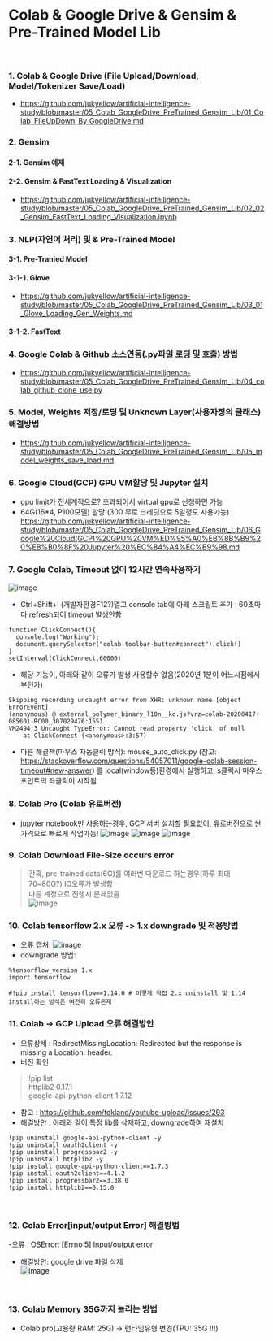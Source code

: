# Colab & Google Drive & Gensim & Pre-Trained Model Lib
<br>

### 1. Colab & Google Drive (File Upload/Download, Model/Tokenizer Save/Load)
- https://github.com/jukyellow/artificial-intelligence-study/blob/master/05_Colab_GoogleDrive_PreTrained_Gensim_Lib/01_Colab_FileUpDown_By_GoogleDrive.md

### 2. Gensim

#### 2-1. Gensim 예제

#### 2-2. Gensim & FastText Loading & Visualization
- https://github.com/jukyellow/artificial-intelligence-study/blob/master/05_Colab_GoogleDrive_PreTrained_Gensim_Lib/02_02_Gensim_FastText_Loading_Visualization.ipynb

### 3. NLP(자연어 처리) 및 & Pre-Trained Model

#### 3-1. Pre-Tranied Model

#### 3-1-1. Glove
- https://github.com/jukyellow/artificial-intelligence-study/blob/master/05_Colab_GoogleDrive_PreTrained_Gensim_Lib/03_01_Glove_Loading_Gen_Weights.md

#### 3-1-2. FastText  


### 4. Google Colab & Github 소스연동(.py파일 로딩 및 호출) 방법
- https://github.com/jukyellow/artificial-intelligence-study/blob/master/05_Colab_GoogleDrive_PreTrained_Gensim_Lib/04_colab_github_clone_use.py  


### 5. Model, Weights 저장/로딩 및 Unknown Layer(사용자정의 클래스) 해결방법
- https://github.com/jukyellow/artificial-intelligence-study/blob/master/05_Colab_GoogleDrive_PreTrained_Gensim_Lib/05_model_weights_save_load.md
  

### 6. Google Cloud(GCP) GPU VM할당 및 Jupyter 설치
- gpu limit가 전세계적으로? 초과되어서 virtual gpu로 신청하면 가능  
- 64G(16*4, P100모델) 할당!(300 무로 크레딧으로 5일정도 사용가능)  
https://github.com/jukyellow/artificial-intelligence-study/blob/master/05_Colab_GoogleDrive_PreTrained_Gensim_Lib/06_Google%20Cloud(GCP)%20GPU%20VM%ED%95%A0%EB%8B%B9%20%EB%B0%8F%20Jupyter%20%EC%84%A4%EC%B9%98.md 

### 7. Google Colab, Timeout 없이 12시간 연속사용하기
![image](https://user-images.githubusercontent.com/45334819/71640035-1e329680-2cc6-11ea-8ed7-507c197cde71.png)
- Ctrl+Shift+i (개발자환경F12?)열고 console tab에 아래 스크립트 추가 : 60초마다 refresh되어 timeout 발생안함  
```
function ClickConnect(){
  console.log("Working"); 
  document.querySelector("colab-toolbar-button#connect").click() 
}
setInterval(ClickConnect,60000)
```
- 해당 기능이, 아래와 같이 오류가 발생 사용할수 없음(2020년 1분이 어느시점에서 부턴가)
```
Skipping recording uncaught error from XHR: unknown name [object ErrorEvent]
(anonymous) @ external_polymer_binary_l10n__ko.js?vrz=colab-20200417-085601-RC00_307029476:1551
VM2494:3 Uncaught TypeError: Cannot read property 'click' of null
    at ClickConnect (<anonymous>:3:57)
```
- 다른 해결책(마우스 자동클릭 방식): mouse_auto_click.py (참고: https://stackoverflow.com/questions/54057011/google-colab-session-timeout#new-answer)
  를 local(window등)환경에서 실행하고, s클릭시 마우스 포인트의 좌클릭이 시작됨

### 8. Colab Pro (Colab 유로버전)
- jupyter notebook만 사용하는경우, GCP 서버 설치할 필요없이, 유로버전으로 싼가격으로 빠르게 작업가능!
![image](https://user-images.githubusercontent.com/45334819/74098945-551b8800-4b61-11ea-9ff6-bbb56ae525a1.png)
![image](https://user-images.githubusercontent.com/45334819/74098948-59e03c00-4b61-11ea-80b5-7a8222d3935f.png)
![image](https://user-images.githubusercontent.com/45334819/74098949-5e0c5980-4b61-11ea-9d21-c8b5ee738058.png)

### 9. Colab Download File-Size occurs error
> 간혹, pre-trained data(6G)를 여러번 다운로드 하는경우(하루 최대 70~80G?) IO오류가 발생함  
> 다른 계정으로 진행시 문제없음  
![image](https://user-images.githubusercontent.com/45334819/74835457-bfea7180-5360-11ea-8ad1-4d3b7f8d06d4.png)  

### 10. Colab tensorflow 2.x 오류 -> 1.x downgrade 및 적용방법
- 오류 캡쳐:
![image](https://user-images.githubusercontent.com/45334819/77914903-96aef080-72d1-11ea-9e55-2b75caab86fe.png)
- downgrade 방법:
```
%tensorflow_version 1.x
import tensorflow

#!pip install tensorflow==1.14.0 # 이렇게 직접 2.x uninstall 및 1.14 install하는 방식은 여전히 오류존재
```

### 11. Colab -> GCP Upload 오류 해결방안

- 오류상세 : RedirectMissingLocation: Redirected but the response is missing a Location: header.
- 버전 확인
> !pip list  
> httplib2                 0.17.1  
> google-api-python-client 1.7.12    

- 참고 : https://github.com/tokland/youtube-upload/issues/293
- 해결방안 : 아래와 같이 특정 lib를 삭제하고, downgrade하여 재설치  
```
!pip uninstall google-api-python-client -y
!pip uninstall oauth2client -y
!pip uninstall progressbar2 -y
!pip uninstall httplib2 -y
!pip install google-api-python-client==1.7.3
!pip install oauth2client==4.1.2
!pip install progressbar2==3.38.0
!pip install httplib2==0.15.0
```
<br>

### 12. Colab Error[input/output Error] 해결방법
-오류 : OSError: [Errno 5] Input/output error  
- 해결방안: google drive 파일 삭제  
![image](https://user-images.githubusercontent.com/45334819/88229290-743f4980-ccab-11ea-8f2b-40ca512e76fc.png)
<br>

### 13. Colab Memory 35G까지 늘리는 방법
- Colab pro(고용량 RAM: 25G) -> 런타임유형 변경(TPU: 35G !!!)  
<br>
